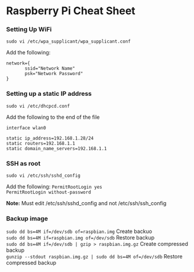 # Raspberry Pi Cheat Sheet

### Setting Up WiFi

`sudo vi /etc/wpa_supplicant/wpa_supplicant.conf`

Add the following:

```
network={
       ssid="Network Name"
       psk="Network Password"
}
```

### Setting up a static IP address

`sudo vi /etc/dhcpcd.conf`

Add the following to the end of the file

```
interface wlan0

static ip_address=192.168.1.28/24
static routers=192.168.1.1
static domain_name_servers=192.168.1.1
```

### SSH as root

`sudo vi /etc/ssh/sshd_config`

Add the following:
`PermitRootLogin yes` <br />
`PermitRootLogin without-password` <br />

**Note:** Must edit /etc/ssh/sshd_config and not /etc/ssh/ssh_config

### Backup image
`sudo dd bs=4M if=/dev/sdb of=raspbian.img` Create backuo <br />
`sudo dd bs=4M if=raspbian.img of=/dev/sdb` Restore backup <br />
`sudo dd bs=4M if=/dev/sdb | gzip > raspbian.img.gz` Create compressed backup <br />
`gunzip --stdout raspbian.img.gz | sudo dd bs=4M of=/dev/sdb` Restore compressed backup <br />
